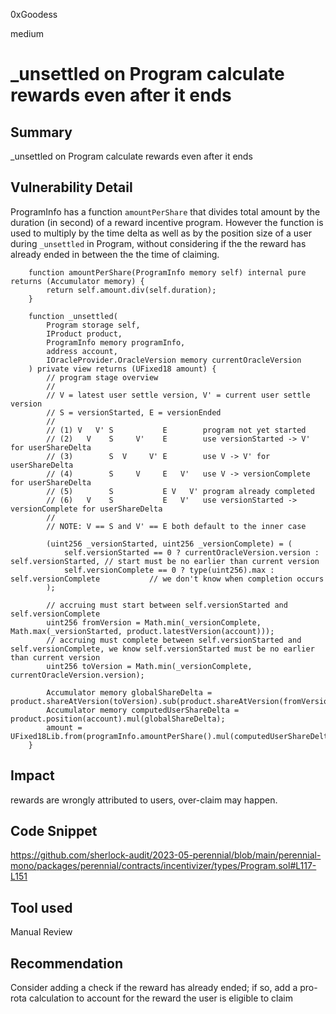 0xGoodess

medium

# _unsettled on Program calculate rewards even after it ends

## Summary
_unsettled on Program calculate rewards even after it ends

## Vulnerability Detail
ProgramInfo has a function `amountPerShare` that divides total amount by the duration (in second) of a reward incentive program. However the function is used to multiply by the time delta as well as by the position size of a user during `_unsettled` in Program, without considering if the the reward has already ended in between the the time of claiming.


```solidity
    function amountPerShare(ProgramInfo memory self) internal pure returns (Accumulator memory) {
        return self.amount.div(self.duration);
    }

```

```solidity
    function _unsettled(
        Program storage self,
        IProduct product,
        ProgramInfo memory programInfo,
        address account,
        IOracleProvider.OracleVersion memory currentOracleVersion
    ) private view returns (UFixed18 amount) {
        // program stage overview
        //
        // V = latest user settle version, V' = current user settle version
        // S = versionStarted, E = versionEnded
        //
        // (1) V   V' S           E        program not yet started
        // (2)   V    S     V'    E        use versionStarted -> V' for userShareDelta
        // (3)        S  V     V' E        use V -> V' for userShareDelta
        // (4)        S     V     E   V'   use V -> versionComplete for userShareDelta
        // (5)        S           E V   V' program already completed
        // (6)   V    S           E   V'   use versionStarted -> versionComplete for userShareDelta
        //
        // NOTE: V == S and V' == E both default to the inner case

        (uint256 _versionStarted, uint256 _versionComplete) = (
            self.versionStarted == 0 ? currentOracleVersion.version : self.versionStarted, // start must be no earlier than current version
            self.versionComplete == 0 ? type(uint256).max : self.versionComplete           // we don't know when completion occurs
        );

        // accruing must start between self.versionStarted and self.versionComplete
        uint256 fromVersion = Math.min(_versionComplete, Math.max(_versionStarted, product.latestVersion(account)));
        // accruing must complete between self.versionStarted and self.versionComplete, we know self.versionStarted must be no earlier than current version
        uint256 toVersion = Math.min(_versionComplete, currentOracleVersion.version);

        Accumulator memory globalShareDelta = product.shareAtVersion(toVersion).sub(product.shareAtVersion(fromVersion));
        Accumulator memory computedUserShareDelta = product.position(account).mul(globalShareDelta);
        amount = UFixed18Lib.from(programInfo.amountPerShare().mul(computedUserShareDelta).sum());
    }
```

## Impact
rewards are wrongly attributed to users, over-claim may happen.

## Code Snippet
https://github.com/sherlock-audit/2023-05-perennial/blob/main/perennial-mono/packages/perennial/contracts/incentivizer/types/Program.sol#L117-L151

## Tool used

Manual Review

## Recommendation
Consider adding a check if the reward has already ended; if so, add a pro-rota calculation to account for the reward the user is eligible to claim 
